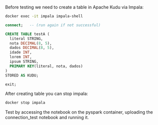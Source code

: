 Before testing we need to create a table in Apache Kudu via Impala:
```bash
docker exec -it impala impala-shell
```
```SQL
connect;   -- (run again if not successful)

CREATE TABLE testA (
  literal STRING,
  nota DECIMAL(8, 5),
  dados DECIMAL(8, 5),
  idade INT,
  lorem INT,
  ipsum STRING,
  PRIMARY KEY(literal, nota, dados)
)
STORED AS KUDU;

exit;
```
After creating table you can stop impala:
```bash
docker stop impala
```
Test by accessing the notebook on the pyspark container, uploading the connection_test notebook and running it.